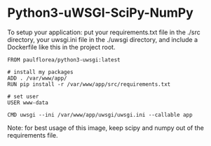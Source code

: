 # Python3-uWSGI-SciPy-NumPy

To setup your application: put your requirements.txt file in the ./src directory, your uwsgi.ini file in the ./uwsgi directory, and include a Dockerfile like this in the project root.


```
FROM paulflorea/python3-uwsgi:latest

# install my packages
ADD . /var/www/app/
RUN pip install -r /var/www/app/src/requirements.txt

# set user
USER www-data

CMD uwsgi --ini /var/www/app/uwsgi/uwsgi.ini --callable app
```

Note: for best usage of this image, keep scipy and numpy out of the requirements file.